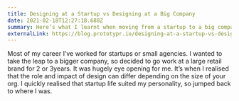 ```yaml
---
title: Designing at a Startup vs Designing at a Big Company
date: 2021-02-18T12:27:18.688Z
summary: Here’s what I learnt when moving from a startup to a big company
externalLink: https://blog.prototypr.io/designing-at-a-startup-vs-designing-at-a-big-company-e6aad22956ea
---
```

Most of my career I’ve worked for startups or small agencies. I wanted to take the leap to a bigger company, so decided to go work at a large retail brand for 2 or 3years. It was hugely eye opening for me. It’s when I realised that the role and impact of design can differ depending on the size of your org. I quickly realised that startup life suited my personality, so jumped back to where I was.